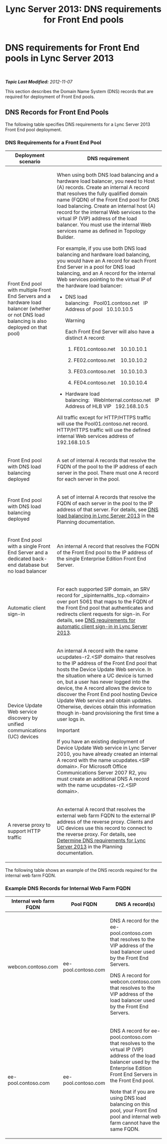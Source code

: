 ﻿---
title: 'Lync Server 2013: DNS requirements for Front End pools'
TOCTitle: DNS requirements for Front End pools
ms:assetid: ba28919c-fbbe-4c54-8bf9-2b0cd3fa39c7
ms:mtpsurl: https://technet.microsoft.com/en-us/library/Gg412910(v=OCS.15)
ms:contentKeyID: 48185228
ms.date: 07/23/2014
mtps_version: v=OCS.15
---

<div data-xmlns="http://www.w3.org/1999/xhtml">

<div class="topic" data-xmlns="http://www.w3.org/1999/xhtml" data-msxsl="urn:schemas-microsoft-com:xslt" data-cs="http://msdn.microsoft.com/en-us/">

<div data-asp="http://msdn2.microsoft.com/asp">

# DNS requirements for Front End pools in Lync Server 2013

</div>

<div id="mainSection">

<div id="mainBody">

<span> </span>

_**Topic Last Modified:** 2012-11-07_

This section describes the Domain Name System (DNS) records that are required for deployment of Front End pools.

<div>

## DNS Records for Front End Pools

The following table specifies DNS requirements for a Lync Server 2013 Front End pool deployment.

### DNS Requirements for a Front End Pool

<table>
<colgroup>
<col style="width: 50%" />
<col style="width: 50%" />
</colgroup>
<thead>
<tr class="header">
<th>Deployment scenario</th>
<th>DNS requirement</th>
</tr>
</thead>
<tbody>
<tr class="odd">
<td><p>Front End pool with multiple Front End Servers and a hardware load balancer (whether or not DNS load balancing is also deployed on that pool)</p></td>
<td><p>When using both DNS load balancing and a hardware load balancer, you need to Host (A) records. Create an internal A record that resolves the fully qualified domain name (FQDN) of the Front End pool for DNS load balancing. Create an internal host (A) record for the internal Web services to the virtual IP (VIP) address of the load balancer. You must use the internal Web services name as defined in Topology Builder.</p>
<p>For example, if you use both DNS load balancing and hardware load balancing, you would have an A record for each Front End Server in a pool for DNS load balancing, and an A record for the internal Web services pointing to the virtual IP of the hardware load balancer:</p>
<ul>
<li><p>DNS load balancing:   Pool01.contoso.net   IP Address of pool   10.10.10.5</p>
<div class="alert">

> [!WARNING]
> Each Front End Server will also have a distinct A record:


</div>
<ol>
<li><p>FE01.contoso.net    10.10.10.1</p></li>
<li><p>FE02.contoso.net    10.10.10.2</p></li>
<li><p>FE03.contoso.net    10.10.10.3</p></li>
<li><p>FE04.contoso.net    10.10.10.4</p></li>
</ol></li>
<li><p>Hardware load balancing:   WebInternal.contoso.net   IP Address of HLB VIP   192.168.10.5</p></li>
</ul>
<p>All traffic except for HTTP/HTTPS traffic will use the Pool01.contoso.net record. HTTP/HTTPS traffic will use the defined internal Web services address of 192.168.10.5</p></td>
</tr>
<tr class="even">
<td><p>Front End pool with DNS load balancing deployed</p></td>
<td><p>A set of internal A records that resolve the FQDN of the pool to the IP address of each server in the pool. There must one A record for each server in the pool.</p></td>
</tr>
<tr class="odd">
<td><p>Front End pool with DNS load balancing deployed</p></td>
<td><p>A set of internal A records that resolve the FQDN of each server in the pool to the IP address of that server. For details, see <a href="lync-server-2013-dns-load-balancing.md">DNS load balancing in Lync Server 2013</a> in the Planning documentation.</p></td>
</tr>
<tr class="even">
<td><p>Front End pool with a single Front End Server and a dedicated back-end database but no load balancer</p></td>
<td><p>An internal A record that resolves the FQDN of the Front End pool to the IP address of the single Enterprise Edition Front End Server.</p></td>
</tr>
<tr class="odd">
<td><p>Automatic client sign-in</p></td>
<td><p>For each supported SIP domain, an SRV record for _sipinternaltls._tcp.&lt;domain&gt; over port 5061 that maps to the FQDN of the Front End pool that authenticates and redirects client requests for sign-in. For details, see <a href="lync-server-2013-dns-requirements-for-automatic-client-sign-in.md">DNS requirements for automatic client sign-in in Lync Server 2013</a>.</p></td>
</tr>
<tr class="even">
<td><p>Device Update Web service discovery by unified communications (UC) devices</p></td>
<td><p>An internal A record with the name ucupdates-r2.&lt;SIP domain&gt; that resolves to the IP address of the Front End pool that hosts the Device Update Web service. In the situation where a UC device is turned on, but a user has never logged into the device, the A record allows the device to discover the Front End pool hosting Device Update Web service and obtain updates. Otherwise, devices obtain this information though in-band provisioning the first time a user logs in.</p>
<div class="alert">

> [!IMPORTANT]
> If you have an existing deployment of Device Update Web service in Lync Server 2010, you have already created an internal A record with the name ucupdates.&lt;SIP domain&gt;. For Microsoft Office Communications Server 2007 R2, you must create an additional DNS A record with the name ucupdates-r2.&lt;SIP domain&gt;.


</div></td>
</tr>
<tr class="odd">
<td><p>A reverse proxy to support HTTP traffic</p></td>
<td><p>An external A record that resolves the external web farm FQDN to the external IP address of the reverse proxy. Clients and UC devices use this record to connect to the reverse proxy. For details, see <a href="lync-server-2013-determine-dns-requirements.md">Determine DNS requirements for Lync Server 2013</a> in the Planning documentation.</p></td>
</tr>
</tbody>
</table>


The following table shows an example of the DNS records required for the internal web farm FQDN.

### Example DNS Records for Internal Web Farm FQDN

<table>
<colgroup>
<col style="width: 33%" />
<col style="width: 33%" />
<col style="width: 33%" />
</colgroup>
<thead>
<tr class="header">
<th>Internal web farm FQDN</th>
<th>Pool FQDN</th>
<th>DNS A record(s)</th>
</tr>
</thead>
<tbody>
<tr class="odd">
<td><p>webcon.contoso.com</p></td>
<td><p>ee-pool.contoso.com</p></td>
<td><p>DNS A record for the ee-pool.contoso.com that resolves to the VIP address of the load balancer used by the Front End Servers.</p>
<p>DNS A record for webcon.contoso.com that resolves to the VIP address of the load balancer used by the Front End Servers.</p></td>
</tr>
<tr class="even">
<td><p>ee-pool.contoso.com</p></td>
<td><p>ee-pool.contoso.com</p></td>
<td><p>DNS A record for ee-pool.contoso.com that resolves to the virtual IP (VIP) address of the load balancer used by the Enterprise Edition Front End Servers in the Front End pool.</p>
<p>Note that if you are using DNS load balancing on this pool, your Front End pool and internal web farm cannot have the same FQDN.</p></td>
</tr>
</tbody>
</table>


</div>

</div>

<span> </span>

</div>

</div>

</div>

